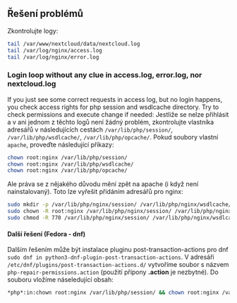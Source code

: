 
## Řešení problémů
Zkontrolujte logy:
```bash
tail /var/www/nextcloud/data/nextcloud.log
tail /var/log/nginx/access.log
tail /var/log/nginx/error.log
```

### Login loop without any clue in access.log, error.log, nor nextcloud.log
If you just see some correct requests in access log, but no login happens, you check access rights for php session and wsdlcache directory. Try to check permissions and execute change if needed:
Jestliže se nelze přihlásit a v ani jednom z těchto logů není žádný problém, zkontrolujte vlastníka adresářů v následujících cestách `/var/lib/php/session/`, `/var/lib/php/wsdlcache/`, `/var/lib/php/opcache/`. Pokud soubory vlastní `apache`, proveďte následující příkazy:
```bash
chown root:nginx /var/lib/php/session/
chown root:nginx /var/lib/php/wsdlcache/
chown root:nginx /var/lib/php/opcache/
```

Ale práva se z nějakého důvodu mění zpět na apache (i když není nainstalovaný). Toto lze vyřešit přidáním adresářů pro nginx:
```bash
sudo mkdir -p /var/lib/php/nginx/session/ /var/lib/php/nginx/wsdlcache/ /var/lib/php/nginx/opcache/ && \
sudo chown -R root:nginx /var/lib/php/nginx/session/ /var/lib/php/nginx/wsdlcache/ /var/lib/php/nginx/opcache/ && \
sudo chmod -R 770 /var/lib/php/nginx/session/ /var/lib/php/nginx/wsdlcache/ /var/lib/php/nginx/opcache/
```

#### Další řešení (Fedora - dnf)
Dalším řešením může být instalace pluginu post-transaction-actions pro dnf `sudo dnf in python3-dnf-plugin-post-transaction-actions`.
V adresáři `/etc/dnf/plugins/post-transaction-actions.d/` vytvoříme soubor s názvem `php-repair-permissions.action` (použití přípony **.action** je nezbytné). Do souboru vložíme náseledující obsah:
```bash
*php*:in:chown root:nginx /var/lib/php/session/ && chown root:nginx /var/lib/php/wsdlcache/ && chown root:nginx /var/lib/php/opcache/ && echo "U adresářů /var/lib/php/session/, /var/lib/php/wsdlcache/, /var/lib/php/opcache/ byl nastaven owner root:nginx"
```
